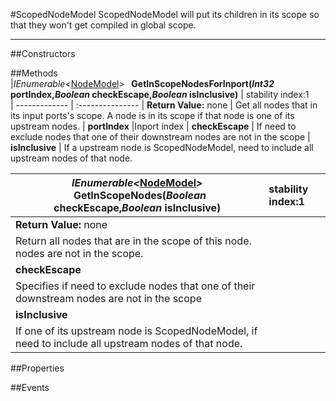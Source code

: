 #ScopedNodeModel
  ScopedNodeModel will put its children in its scope so that they won't get compiled in global scope. 

---
##Constructors 


##Methods  
|*IEnumerable<*[NodeModel](http://dynamods.github.io/DynamoAPI/Dynamo_Models/NodeModel)*>* **&nbsp;&nbsp;GetInScopeNodesForInport(*Int32* portIndex,*Boolean* checkEscape,*Boolean* isInclusive)** |  stability index:1  
| ------------- | :--------------- 
| **Return Value:** none
|  Get all nodes that in its input ports's scope. A node is in its scope if that node is one of its upstream nodes. 
| **portIndex**
|Inport index
| **checkEscape**
| If need to exclude nodes that one of their downstream nodes are not in the scope 
| **isInclusive**
| If a upstream node is ScopedNodeModel, need to include all upstream nodes of that node. 

|*IEnumerable<*[NodeModel](http://dynamods.github.io/DynamoAPI/Dynamo_Models/NodeModel)*>* **&nbsp;&nbsp;GetInScopeNodes(*Boolean* checkEscape,*Boolean* isInclusive)** |  stability index:1  
| ------------- | :--------------- 
| **Return Value:** none
|  Return all nodes that are in the scope of this node. nodes are not in the scope. 
| **checkEscape**
| Specifies if need to exclude nodes that one of their downstream nodes are not in the scope 
| **isInclusive**
| If one of its upstream node is ScopedNodeModel, if need to include all upstream nodes of that node. 













































##Properties  















































##Events  









